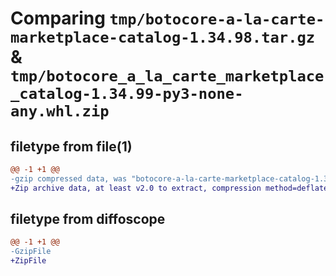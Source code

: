# Comparing `tmp/botocore-a-la-carte-marketplace-catalog-1.34.98.tar.gz` & `tmp/botocore_a_la_carte_marketplace_catalog-1.34.99-py3-none-any.whl.zip`

## filetype from file(1)

```diff
@@ -1 +1 @@
-gzip compressed data, was "botocore-a-la-carte-marketplace-catalog-1.34.98.tar", last modified: Sat May  4 01:01:33 2024, max compression
+Zip archive data, at least v2.0 to extract, compression method=deflate
```

## filetype from diffoscope

```diff
@@ -1 +1 @@
-GzipFile
+ZipFile
```

